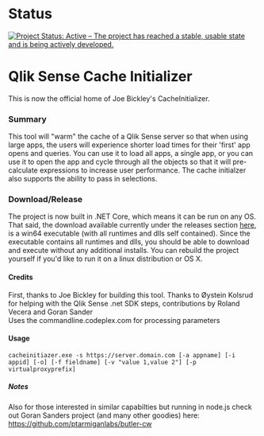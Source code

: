 # Status
[![Project Status: Active – The project has reached a stable, usable state and is being actively developed.](https://www.repostatus.org/badges/latest/active.svg)](https://www.repostatus.org/#active)

# Qlik Sense Cache Initializer 

This is now the official home of Joe Bickley's CacheInitializer.

### Summary
This tool will "warm" the cache of a Qlik Sense server so that when using large apps, the users will experience shorter load times for their 'first' app opens and queries.  You can use it to load all apps, a single app, or you can use it to open the app and cycle through all the objects so that it will pre-calculate expressions to increase user performance. The cache initialzer also supports the ability to pass in selections.

### Download/Release
The project is now built in .NET Core, which means it can be run on any OS. That said, the download available currently under the releases section [here](https://github.com/eapowertools/CacheInitializer/releases), is a win64 executable (with all runtimes and dlls self contained). Since the executable contains all runtimes and dlls, you should be able to download and execute without any additional installs. You can rebuild the project yourself if you'd like to run it on a linux distribution or OS X.

#### Credits
First, thanks to Joe Bickley for building this tool. Thanks to Øystein Kolsrud for helping with the Qlik Sense .net SDK steps, contributions by Roland Vecera and Goran Sander   
Uses the commandline.codeplex.com for processing parameters

#### Usage
```
cacheinitiazer.exe -s https://server.domain.com [-a appname] [-i appid] [-o] [-f fieldname] [-v "value 1,value 2"] [-p virtualproxyprefix]
```

##### Notes
Also for those interested in similar capabilties but running in node.js check out Goran Sanders project (and many other goodies) here: https://github.com/ptarmiganlabs/butler-cw
